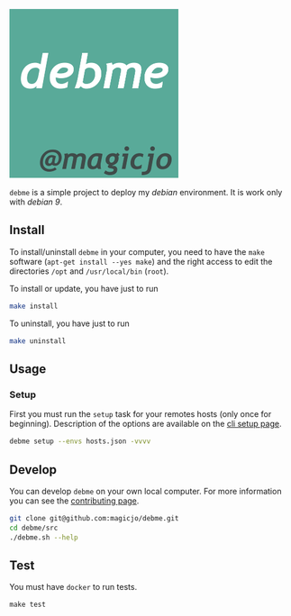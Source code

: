 ![debme logo](./doc/logo/debme-logo-300x300.png)

`debme` is a simple project to deploy my *debian* environment. 
It is work only with *debian 9*.

## Install

To install/uninstall `debme` in your computer, you need to have the `make` software (`apt-get install --yes make`) and the right access to edit the directories `/opt` and `/usr/local/bin` (`root`).

To install or update, you have just to run
```bash
make install
```

To uninstall, you have just to run
```bash
make uninstall
```

## Usage

### Setup

First you must run the `setup` task for your remotes hosts (only once for beginning).
Description of the options are available on the [cli setup page](./doc/cli/setup.md).
```bash
debme setup --envs hosts.json -vvvv
```

## Develop

You can develop `debme` on your own local computer.
For more information you can see the [contributing page](./CONTRIBUTING.md).

```bash
git clone git@github.com:magicjo/debme.git
cd debme/src
./debme.sh --help
```

## Test

You must have `docker` to run tests.
```
make test
```
